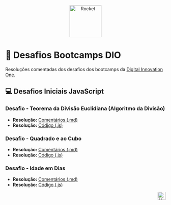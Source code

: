 <div id="top" align="center">
  <img alt="Rocket" height="100" src="https://raw.githubusercontent.com/FortAwesome/Font-Awesome/6.x/svgs/solid/rocket.svg">
</div>

# 🚀 Desafios Bootcamps DIO
Resoluções comentadas dos desafios dos bootcamps da [Digital Innovation One](https://www.dio.me/).

## 💻 Desafios Iniciais JavaScript

### Desafio - Teorema da Divisão Euclidiana (Algoritmo da Divisão)
- **Resolução:** [Comentários (.md)](https://github.com/elidianaandrade/dio-desafios-bootcamps/blob/main/desafio-01-teorema-da-divisao-euclidiana/resolucao-comentada.md)
- **Resolução:** [Código (.js)](https://github.com/elidianaandrade/dio-desafios-bootcamps/blob/main/desafio-01-teorema-da-divisao-euclidiana/resolucao-codigo.js)

### Desafio - Quadrado e ao Cubo
- **Resolução:** [Comentários (.md)](https://github.com/elidianaandrade/dio-desafios-bootcamps/blob/main/desafio-02-quadrado-e-ao-cubo/resolucao-comentada.md)
- **Resolução:** [Código (.js)](https://github.com/elidianaandrade/dio-desafios-bootcamps/blob/main/desafio-02-quadrado-e-ao-cubo/resolucao-codigo.js)

### Desafio - Idade em Dias
- **Resolução:** [Comentários (.md)](https://github.com/elidianaandrade/dio-desafios-bootcamps/blob/main/desafio-03-idade-em-dias/resolucao-comentada.md)
- **Resolução:** [Código (.js)](https://github.com/elidianaandrade/dio-desafios-bootcamps/blob/main/desafio-03-idade-em-dias/resolucao-codigo.js)

<div align="right">
  <a href="#top">
    <img alt="Up" height="25" src="https://raw.githubusercontent.com/FortAwesome/Font-Awesome/6.x/svgs/solid/angle-up.svg">
  </a>
</div>
